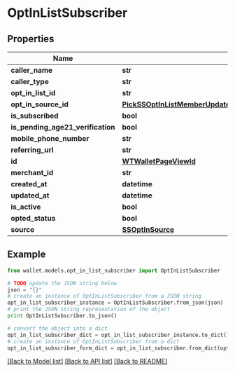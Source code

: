 # OptInListSubscriber


## Properties

Name | Type | Description | Notes
------------ | ------------- | ------------- | -------------
**caller_name** | **str** |  | [optional] 
**caller_type** | **str** |  | [optional] 
**opt_in_list_id** | **str** |  | 
**opt_in_source_id** | [**PickSSOptInListMemberUpdateParamsExcludeKeyofSSOptInListMemberUpdateParamsMerchantCreatedAtOrMaxSMSCountOptInSourceID**](PickSSOptInListMemberUpdateParamsExcludeKeyofSSOptInListMemberUpdateParamsMerchantCreatedAtOrMaxSMSCountOptInSourceID.md) |  | 
**is_subscribed** | **bool** |  | 
**is_pending_age21_verification** | **bool** |  | 
**mobile_phone_number** | **str** |  | 
**referring_url** | **str** |  | 
**id** | [**WTWalletPageViewId**](WTWalletPageViewId.md) |  | 
**merchant_id** | **str** |  | 
**created_at** | **datetime** |  | 
**updated_at** | **datetime** |  | 
**is_active** | **bool** |  | 
**opted_status** | **bool** |  | [optional] 
**source** | [**SSOptInSource**](SSOptInSource.md) |  | [optional] 

## Example

```python
from wallet.models.opt_in_list_subscriber import OptInListSubscriber

# TODO update the JSON string below
json = "{}"
# create an instance of OptInListSubscriber from a JSON string
opt_in_list_subscriber_instance = OptInListSubscriber.from_json(json)
# print the JSON string representation of the object
print OptInListSubscriber.to_json()

# convert the object into a dict
opt_in_list_subscriber_dict = opt_in_list_subscriber_instance.to_dict()
# create an instance of OptInListSubscriber from a dict
opt_in_list_subscriber_form_dict = opt_in_list_subscriber.from_dict(opt_in_list_subscriber_dict)
```
[[Back to Model list]](../README.md#documentation-for-models) [[Back to API list]](../README.md#documentation-for-api-endpoints) [[Back to README]](../README.md)


